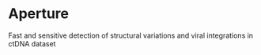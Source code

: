 # Aperture
Fast and sensitive detection of structural variations and viral integrations in ctDNA dataset
